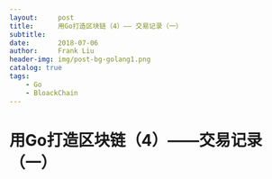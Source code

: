 ```yaml
---
layout:     post
title:      用Go打造区块链（4）—— 交易记录（一）
subtitle:   
date:       2018-07-06
author:     Frank Liu
header-img: img/post-bg-golang1.png
catalog: true
tags:
    - Go
    - BloackChain
---
```


# 用Go打造区块链（4）——交易记录（一）


